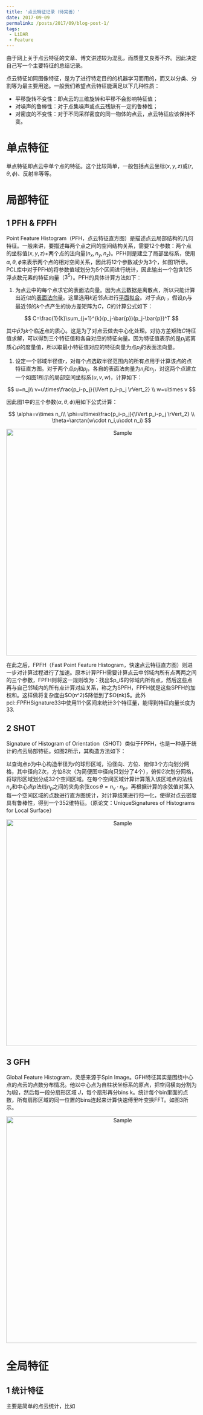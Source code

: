 ```yaml
---
title: '点云特征记录（待完善）'
date: 2017-09-09
permalink: /posts/2017/09/blog-post-1/
tags:
 - LiDAR
 - Feature
---
```


由于网上关于点云特征的文章、博文讲述较为混乱，而质量又良莠不齐。因此决定自己写一个主要特征的总结记录。

点云特征如同图像特征，是为了进行特定目的的机器学习而用的，而又以分类、分割等为最主要用途。一般我们希望点云特征能满足以下几种性质：

- 平移旋转不变性：即点云的三维旋转和平移不会影响特征值；
- 对噪声的鲁棒性：对于点集噪声或点云残缺有一定的鲁棒性；
- 对密度的不变性：对于不同采样密度的同一物体的点云，点云特征应该保持不变。

单点特征
=====

单点特征即点云中单个点的特征。这个比较简单，一般包括点云坐标$(x,y,z)$或$(r,\theta ,\phi )$、反射率等等。

局部特征
=====

1 PFH & FPFH
------
Point Feature Histogram（PFH，点云特征直方图）是描述点云局部结构的几何特征。一般来讲，要描述每两个点之间的空间结构关系，需要12个参数：两个点的坐标值$(x,y,z)$+两个点的法向量$(n_x,n_y,n_z)$。PFH则是建立了局部坐标系，使用$\alpha,\theta,\phi$来表示两个点的相对空间关系，因此将12个参数减少为3个，如图1所示。PCL库中对于PFH的将参数值域划分为5个区间进行统计，因此输出一个包含125浮点数元素的特征向量（$3^5$）。PFH的具体计算方法如下：
1. 为点云中的每个点求它的表面法向量。因为点云数据是离散点，所以只能计算出近似的[表面法向量](http://hhoppe.com/recon.pdf)。这里选用$k$近邻点进行[平面拟合](http://www.ilikebigbits.com/2017_09_25_plane_from_points_2.html)。对于点$p_i$ ，假设$p_i$与最近邻的$k$个点产生的协方差矩阵为$C$，$C​$的计算公式如下：

$$
C=\frac{1}{k}\sum_{j=1}^{k}(p_j-\bar{p})(p_j-\bar{p})^T
$$

其中$\bar{p}$为$k$个临近点的质心。这是为了对点云做去中心化处理。对协方差矩阵$C$特征值求解，可以得到三个特征值和各自对应的特征向量。因为特征值表示的是$p_i$远离质心$\bar{p}$的度量值，所以取最小特征值对应的特征向量为点$p_i$的表面法向量。

1. 设定一个邻域半径值$r$，对每个点选取半径范围内的所有点用于计算该点的点特征直方图。对于两个点$p_i$和$p_j$，各自的表面法向量为$n_i$和$n_j$，对这两个点建立一个如图1所示的局部空间坐标系$(u,v,w)​$，计算如下：

$$
u=n_j\\
v=u\times\frac{p_i-p_j}{\lVert p_i-p_j \rVert_2} \\
w=u\times v
$$

因此图1中的三个参数$(\alpha,\theta,\phi)​$用如下公式计算：

$$
\alpha=v\times n_i\\
\phi=u\times\frac{p_i-p_j}{\lVert p_i-p_j \rVert_2} \\
\theta=\arctan(w\cdot n_i,u\cdot n_i)
$$

<p align="center">
	<img src="/../images/blog2_0.png" alt="Sample"  width="600">
	<p align="center">
	</p>
</p>
在此之后，FPFH（Fast Point Feature Histogram，快速点云特征直方图）则进一步对计算过程进行了加速。原本计算PFH需要计算点云中邻域内所有点两两之间的三个参数，FPFH则将这一规则改为：找出$p_i$的邻域内所有点，然后这些点再与自己邻域内的所有点计算对应关系，称之为SPFH，FPFH就是这些SPFH的加权和。这样做将复杂度由$O(n^2)$降低到了$O(nk)$。此外pcl::FPFHSignature33中使用11个区间来统计3个特征量，能得到特征向量长度为33.

2 SHOT
------
Signature of Histogram of  Orientation（SHOT）类似于FPFH，也是一种基于统计的点云局部特征。如图2所示，其构造方法如下：

以查询点p为中心构造半径为$r$的球形区域，沿径向、方位、俯仰3个方向划分网格，其中径向2次，方位8次（为简便图中径向只划分了4个），俯仰2次划分网格，将球形区域划分成32个空间区域。在每个空间区域计算计算落入该区域点的法线$n_v$和中心点$p$法线$n_p$之间的夹角余弦$\cos\theta=n_v·n_p​$，再根据计算的余弦值对落入每一个空间区域的点数进行直方图统计，对计算结果进行归一化，使得对点云密度具有鲁棒性，得到一个352维特征。（原论文：UniqueSignatures of Histograms for Local Surface）
<p align="center">
	<img src="/../images/blog2_1.png" alt="Sample"  width="600">
	<p align="center">
	</p>
</p>

3 GFH
------
Global Feature Histogram，灵感来源于Spin Image。GFH特征其实是围绕中心点的点云的点数分布情况。他以中心点为自柱状坐标系的原点，把空间横向分割为为$I$段，然后每一段分扇形区域 $J$，每个扇形再分bins k。统计每个bin里面的点数，所有扇形区域的同一位置的bins连起来计算快速傅里叶变换FFT。如图3所示。
<p align="center">
	<img src="/../images/blog2_2.png" alt="Sample"  width="600">
	<p align="center">
	</p>
</p>

全局特征
=====
1 统计特征
------
主要是简单的点云统计，比如
